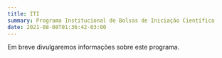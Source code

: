 ```yaml
---
title: ITI
summary: Programa Institucional de Bolsas de Iniciação Científica
date: 2021-08-08T01:36:42-03:00
---
```


Em breve divulgaremos informações sobre este programa.

